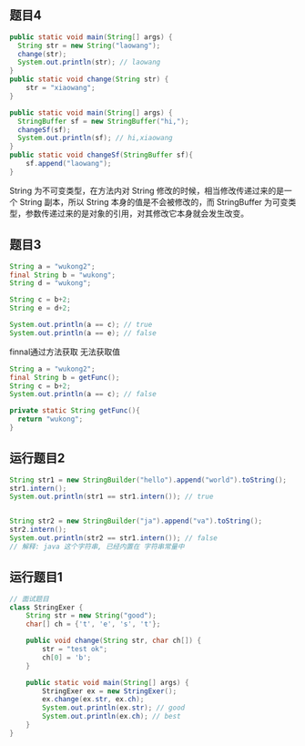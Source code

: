 ## 题目4

```java
public static void main(String[] args) {
  String str = new String("laowang");
  change(str);
  System.out.println(str); // laowang
} 
public static void change(String str) {
    str = "xiaowang";
}
```



```java
public static void main(String[] args) {
  StringBuffer sf = new StringBuffer("hi,");
  changeSf(sf);
  System.out.println(sf); // hi,xiaowang
}
public static void changeSf(StringBuffer sf){
    sf.append("laowang");
}
```

String 为不可变类型，在方法内对 String 修改的时候，相当修改传递过来的是一个 String 副本，所以 String
本身的值是不会被修改的，而 StringBuffer 为可变类型，参数传递过来的是对象的引用，对其修改它本身就会发生改变。



## 题目3

```java
String a = "wukong2";
final String b = "wukong";
String d = "wukong";

String c = b+2;
String e = d+2;

System.out.println(a == c); // true
System.out.println(a == e); // false
```



finnal通过方法获取 无法获取值

```java
String a = "wukong2";
final String b = getFunc();
String c = b+2;
System.out.println(a == c); // false

private static String getFunc(){
  return "wukong";
}
```







## 运行题目2

```java
String str1 = new StringBuilder("hello").append("world").toString();
str1.intern();
System.out.println(str1 == str1.intern()); // true


String str2 = new StringBuilder("ja").append("va").toString();
str2.intern();
System.out.println(str2 == str1.intern()); // false
// 解释: java 这个字符串, 已经内置在 字符串常量中 

```





## 运行题目1

```java
// 面试题目
class StringExer {
    String str = new String("good");
    char[] ch = {'t', 'e', 's', 't'};

    public void change(String str, char ch[]) {
        str = "test ok";
        ch[0] = 'b';
    }

    public static void main(String[] args) {
        StringExer ex = new StringExer();
        ex.change(ex.str, ex.ch);
        System.out.println(ex.str); // good
        System.out.println(ex.ch); // best
    }
}
```





